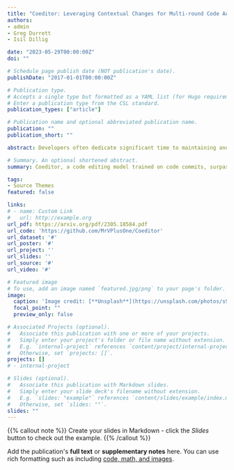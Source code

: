 ```yaml
---
title: "Coeditor: Leveraging Contextual Changes for Multi-round Code Auto-editing"
authors:
- admin
- Greg Durrett
- Isil Dillig

date: "2023-05-29T00:00:00Z"
doi: ""

# Schedule page publish date (NOT publication's date).
publishDate: "2017-01-01T00:00:00Z"

# Publication type.
# Accepts a single type but formatted as a YAML list (for Hugo requirements).
# Enter a publication type from the CSL standard.
publication_types: ["article"]

# Publication name and optional abbreviated publication name.
publication: ""
publication_short: ""

abstract: Developers often dedicate significant time to maintaining and refactoring existing code. However, most prior work on generative models for code focuses solely on creating new code, neglecting the unique requirements of editing existing code. In this work, we explore a multi-round code auto-editing setting, aiming to predict edits to a code region based on recent changes within the same codebase. Our model, Coeditor, is a fine-tuned CodeT5 model with enhancements specifically designed for code editing tasks. We encode code changes using a line diff format and employ static analysis to form large customized model contexts, ensuring appropriate information for prediction. We collect a code editing dataset from the commit histories of 1650 open-source Python projects for training and evaluation. In a simplified single-round, single-edit task, Coeditor significantly outperforms the best code completion approach -- nearly doubling its exact-match accuracy, despite using a much smaller model -- demonstrating the benefits of incorporating editing history for code completion. In a multi-round, multi-edit setting, we observe substantial gains by iteratively prompting the model with additional user edits. We open-source our code, data, and model weights to encourage future research and release a VSCode extension powered by our model for interactive usage.

# Summary. An optional shortened abstract.
summary: Coeditor, a code editing model trained on code commits, surpasses previous code completion methods and unveils a new multi-round auto-editing application.

tags: 
- Source Themes
featured: false

links:
# - name: Custom Link
#   url: http://example.org
url_pdf: https://arxiv.org/pdf/2305.18584.pdf
url_code: 'https://github.com/MrVPlusOne/Coeditor'
url_dataset: '#'
url_poster: '#'
url_project: ''
url_slides: ''
url_source: '#'
url_video: '#'

# Featured image
# To use, add an image named `featured.jpg/png` to your page's folder. 
image:
  caption: 'Image credit: [**Unsplash**](https://unsplash.com/photos/s9CC2SKySJM)'
  focal_point: ""
  preview_only: false

# Associated Projects (optional).
#   Associate this publication with one or more of your projects.
#   Simply enter your project's folder or file name without extension.
#   E.g. `internal-project` references `content/project/internal-project/index.md`.
#   Otherwise, set `projects: []`.
projects: []
# - internal-project

# Slides (optional).
#   Associate this publication with Markdown slides.
#   Simply enter your slide deck's filename without extension.
#   E.g. `slides: "example"` references `content/slides/example/index.md`.
#   Otherwise, set `slides: ""`.
slides: ""
---
```


{{% callout note %}}
Create your slides in Markdown - click the *Slides* button to check out the example.
{{% /callout %}}

Add the publication's **full text** or **supplementary notes** here. You can use rich formatting such as including [code, math, and images](https://wowchemy.com/docs/content/writing-markdown-latex/).
